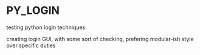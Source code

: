 # PY_LOGIN
testing python login techniques

creating login GUI, with some sort of checking, prefering modular-ish style over specific duties